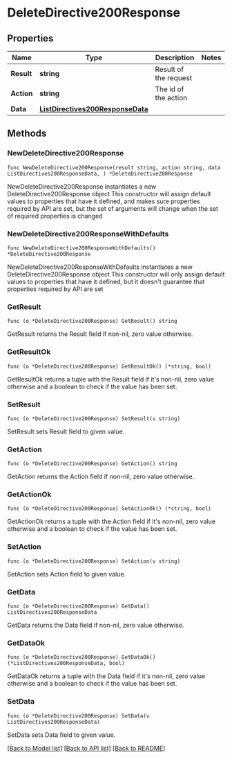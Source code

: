 # DeleteDirective200Response

## Properties

Name | Type | Description | Notes
------------ | ------------- | ------------- | -------------
**Result** | **string** | Result of the request | 
**Action** | **string** | The id of the action | 
**Data** | [**ListDirectives200ResponseData**](ListDirectives200ResponseData.md) |  | 

## Methods

### NewDeleteDirective200Response

`func NewDeleteDirective200Response(result string, action string, data ListDirectives200ResponseData, ) *DeleteDirective200Response`

NewDeleteDirective200Response instantiates a new DeleteDirective200Response object
This constructor will assign default values to properties that have it defined,
and makes sure properties required by API are set, but the set of arguments
will change when the set of required properties is changed

### NewDeleteDirective200ResponseWithDefaults

`func NewDeleteDirective200ResponseWithDefaults() *DeleteDirective200Response`

NewDeleteDirective200ResponseWithDefaults instantiates a new DeleteDirective200Response object
This constructor will only assign default values to properties that have it defined,
but it doesn't guarantee that properties required by API are set

### GetResult

`func (o *DeleteDirective200Response) GetResult() string`

GetResult returns the Result field if non-nil, zero value otherwise.

### GetResultOk

`func (o *DeleteDirective200Response) GetResultOk() (*string, bool)`

GetResultOk returns a tuple with the Result field if it's non-nil, zero value otherwise
and a boolean to check if the value has been set.

### SetResult

`func (o *DeleteDirective200Response) SetResult(v string)`

SetResult sets Result field to given value.


### GetAction

`func (o *DeleteDirective200Response) GetAction() string`

GetAction returns the Action field if non-nil, zero value otherwise.

### GetActionOk

`func (o *DeleteDirective200Response) GetActionOk() (*string, bool)`

GetActionOk returns a tuple with the Action field if it's non-nil, zero value otherwise
and a boolean to check if the value has been set.

### SetAction

`func (o *DeleteDirective200Response) SetAction(v string)`

SetAction sets Action field to given value.


### GetData

`func (o *DeleteDirective200Response) GetData() ListDirectives200ResponseData`

GetData returns the Data field if non-nil, zero value otherwise.

### GetDataOk

`func (o *DeleteDirective200Response) GetDataOk() (*ListDirectives200ResponseData, bool)`

GetDataOk returns a tuple with the Data field if it's non-nil, zero value otherwise
and a boolean to check if the value has been set.

### SetData

`func (o *DeleteDirective200Response) SetData(v ListDirectives200ResponseData)`

SetData sets Data field to given value.



[[Back to Model list]](../README.md#documentation-for-models) [[Back to API list]](../README.md#documentation-for-api-endpoints) [[Back to README]](../README.md)


